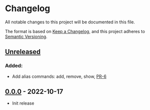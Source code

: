 # Changelog

All notable changes to this project will be documented in this file.

The format is based on [Keep a Changelog](https://keepachangelog.com/en/1.0.0/),
and this project adheres to [Semantic Versioning](https://semver.org/spec/v2.0.0.html).

## [Unreleased]

### Added:

- Add alias commands: add, remove, show, [PR-6](https://github.com/reduct-storage/reduct-cli/pull/6)

## [0.0.0] - 2022-10-17

- Init release

[Unreleased]: https://github.com/reduct-storage/reduct-cli/compare/v0.0.0...HEAD

[0.0.0]: https://github.com/reduct-storage/reduct-cli/compare/tag/v0.0.0
